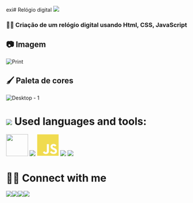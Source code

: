 exi#   Relógio digital </a><img src="https://media.giphy.com/media/WUlplcMpOCEmTGBtBW/giphy.gif" width="30">  

### 👨‍💻 Criação de um relógio digital usando Html, CSS, JavaScript



## 📷 Imagem
![Print](https://github.com/applephoria/Digital-Clock/assets/127143564/9346b445-2359-41eb-8d3e-59dc0eb17cfc)


## 🖌️ Paleta de cores
![Desktop - 1](https://github.com/applephoria/Digital-Clock/assets/127143564/468beae4-3c62-4081-b8dd-57117d3e23a1)


 # <img src = "https://media1.giphy.com/media/JZ40cnfnN11KycrvMF/giphy.gif?cid=ecf05e47a0n3gi1bfqntqmob8g9aid1oyj2wr3ds3mg700bl&rid=giphy.gif" width = '20' /> Used languages and tools: 
  
<p align="left">
  <!-- Linguagens -->
   <img src=https://www.vectorlogo.zone/logos/w3_html5/w3_html5-icon.svg width="60" height="60"/>
      <img src=https://www.vectorlogo.zone/logos/w3_css/w3_css-icon.svg width="60"/>
      <img src="https://raw.githubusercontent.com/devicons/devicon/master/icons/javascript/javascript-plain.svg" width="60"/>
      <img src="https://www.vectorlogo.zone/logos/figma/figma-icon.svg" width="60"/>
      <img src="https://upload.wikimedia.org/wikipedia/commons/thumb/9/9a/Visual_Studio_Code_1.35_icon.svg/512px-Visual_Studio_Code_1.35_icon.svg.png" width="60"/>

 <p/>

 # 🙋‍♂️ Connect with me 
<table>
  <tr>
    <a target="_blank" href="https://keepo.io/marcelflorentino/"><img src="https://img.shields.io/badge/-WEB-FF4088?style=for-the-badge&logo=Hugo&logoColor=white"></img></a>
    <a href="https://www.linkedin.com/in/marcelflorentino/"><img src="https://img.shields.io/badge/linkedin-0077B5.svg?style=for-the-badge&logo=linkedin&logoColor=white"/></a>
    <a href="https://www.instagram.com/applephoria/" target="_blank"><img src="https://img.shields.io/badge/-Instagram-%23E4405F?style=for-the-badge&logo=instagram&logoColor=white" target="_blank"></a>
    <!-- <a href="https://discord.gg/applephoria" target="_blank"><img src="https://img.shields.io/badge/Discord-7289DA?style=for-the-badge&logo=discord&logoColor=white" target="_blank"></a> -->
    <a href="mailto:marcelsflorentino@gmail.com"><img src="https://img.shields.io/badge/-Gmail-%23333?style=for-the-badge&logo=gmail&logoColor=white" target="_blank"></a>
  </<tr> 
 </table>
